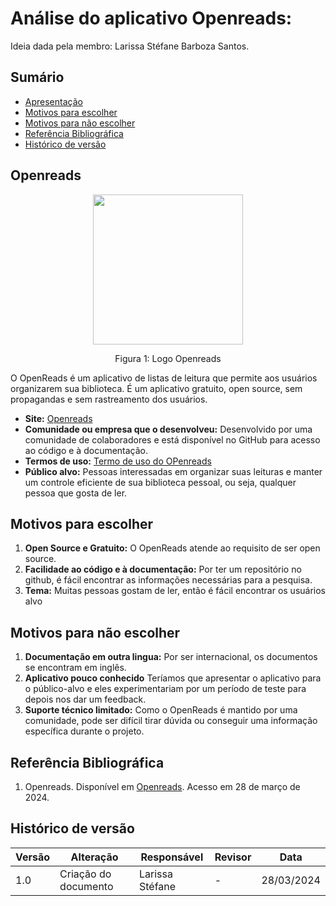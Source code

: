 # Análise do aplicativo Openreads:

Ideia dada pela membro: Larissa Stéfane Barboza Santos.

## Sumário
* [Apresentação](#Apresentação)
* [Motivos para escolher](#Motivos-para-escolher)
* [Motivos para não escolher](#Motivos-para-não-escolher)
* [Referência Bibliográfica](Referência-Bibliográfica)
* [Histórico de versão](#Histórico-de-versão)

## Openreads

<div align="center">
    <img src="https://raw.githubusercontent.com/mateusz-bak/openreads/master/doc/github/github-banner.png" style="width:25vw"/>
    <p> Figura 1: Logo Openreads</p> 
</div>


O OpenReads é um aplicativo de listas de leitura que permite aos usuários organizarem sua biblioteca. É um aplicativo gratuito, open source, sem propagandas e sem rastreamento dos usuários.

  - **Site:** [Openreads](https://github.com/mateusz-bak/openreads)
  - **Comunidade ou empresa que o desenvolveu:** Desenvolvido por uma comunidade de colaboradores e está disponível no GitHub para acesso ao código e à documentação.
  - **Termos de uso:** [Termo de uso do OPenreads](https://github.com/mateusz-bak/openreads/blob/master/doc/terms_and_conditions/terms_and_conditions.md)
  - **Público alvo:** Pessoas interessadas em organizar suas leituras e manter um controle eficiente de sua biblioteca pessoal, ou seja, qualquer pessoa que gosta de ler.
 
## Motivos para escolher


  1. **Open Source e Gratuito:** O OpenReads atende ao requisito de ser open source.
  2. **Facilidade ao código e à documentação:** Por ter um repositório no github, é fácil encontrar as informações necessárias para a pesquisa.
  3. **Tema:** Muitas pessoas gostam de ler, então é fácil encontrar os usuários alvo

## Motivos para não escolher

  1. **Documentação em outra lingua:** Por ser internacional, os documentos se encontram em inglês.
  2. **Aplicativo pouco conhecido** Teríamos que apresentar o aplicativo para o público-alvo e eles experimentariam por um período de teste para depois nos dar um feedback.
  3. **Suporte técnico limitado:** Como o OpenReads é mantido por uma comunidade, pode ser difícil tirar dúvida ou conseguir uma informação específica durante o projeto.

## Referência Bibliográfica

1. Openreads. Disponível em [Openreads](https://github.com/mateusz-bak/openreads). Acesso em 28 de março de 2024.

## Histórico de versão

| Versão | Alteração | Responsável | Revisor | Data |
| - | - | - | - | - |
| 1.0 | Criação do documento| Larissa Stéfane | - | 28/03/2024|

